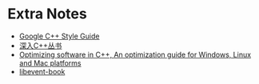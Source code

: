 # Extra Notes
- [Google C++ Style Guide](content/gcppsg.md)
- [深入C++丛书](content/indepthofcpp.md)
- [Optimizing software in C++, An optimization guide for Windows, Linux and Mac platforms](content/optimizing_cpp.md)
- [libevent-book](content/libevent-book.md)
